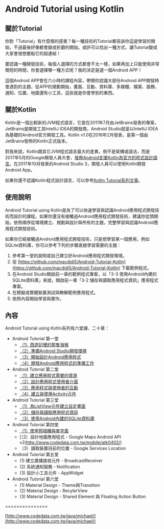 # Android Tutorial using Kotlin

## 關於Tutorial

你對「Tutorial」有什麼樣的感覺？每一種技術的Tutorial都告訴你這是學習的開始，不過最後好像都會變成折磨的開始。或許可以找出一種方式，讓Tutorial變成大家會很想要點它的超連結！

要認識一種開發技術，每個人選擇的方式都會不太一樣，如果再加上只能使用非常簡短的時間，你會選擇哪一種方式呢？我的決定是選一個Android APP！

這個Android APP會在六小時的課程內容，帶領你認識大部份Android  APP開發時會遇到的主題，從APP的規劃開始，畫面、互動、資料庫、多媒體、檔案、服務、通知、位置、地圖還有小工具，這些就是你會學到的東西。

## 關於Kotlin

Kotlin是一個比較新的JVM程式語言，它是在2011年7月由JetBrains發表的專案，JetBrains是開發工具IntelliJ IDEA的開發商，Android Studio就是以IntelliJ IDEA為基礎的Android官方開發工具。Kotlin v1.0在2016年2月發表，是第一個由JetBrains發佈的Kotlin正式版本。

對我來說，Kotlin跟其它JVM程式語言最大的差異，倒不是架構或語法，而是2017年5月的Google開發人員大會，[發佈Android支援Kotlin為官方的程式設計語言](https://developer.android.com/kotlin/index.html)。在2017年10月發表的Android Studio 3，開發人員可以使用Kotlin開發Android App。

如果你還不認識Kotlin程式設計語言，可以參考[Kotlin Tutorial系列文章](http://www.codedata.com.tw/kotlin/kt01)。

## 使用說明

Android Tutorial using Kotlin是為了可以快速學習與認識Android應用程式開發技術而設計的課程，如果你還沒有接觸過Android應用程式開發技術，建議你從頭開始，依照順序從環境建立、規劃與設計與所有的主題，完整學習與認識Android應用程式開發技術。

如果你已經接觸過Android應用程式開發技術，只是想學習某一個應用，例如SQLite資料庫，你可以參考下列的步驟直接學習需要的主題：

1. 參考第一堂的說明或自己建立好Android應用程式開發環境。
2. 從 [https://github.com/macdidi5/Android-Tutorial-Kotlin](https://github.com/macdidi5/Android-Tutorial-Kotlin) 下載範例程式。
3. 在Android Studio開啟前一章的範例程式專案，以「3-3 使用Android內建的SQLite資料庫」來說，開啟前一章「3-2 儲存與讀取應用程式資訊」應用程式專案。
4. 在模擬或實體裝置測試與瞭解範例應用程式。
5. 依照內容開始學習與實作。

## 內容

Android Tutorial using Kotlin系列有六堂課、二十章：

*	Android Tutorial 第一堂
	*	[（1）西遊記裡的那隻潑猴](http://www.codedata.com.tw/mobile/atk0101/)
	*	[（2）準備Android Studio開發環境](http://www.codedata.com.tw/mobile/atk0102/)
	*	[（3）開始設計Android應用程式](http://www.codedata.com.tw/mobile/atk0103/)
	*	[（4）開發Android應用程式的準備工作](http://www.codedata.com.tw/mobile/atk0104/)
*	Android Tutorial 第二堂
	*	[（1）建立應用程式需要的資源](http://www.codedata.com.tw/mobile/atk0201/)
	*	[（2）設計應用程式使用者介面](http://www.codedata.com.tw/mobile/atk0202/)
	*	[（3）應用程式與使用者的互動](http://www.codedata.com.tw/mobile/atk0203/)
	*	[（4）建立與使用Activity元件](http://www.codedata.com.tw/mobile/atk0204/)
*	Android Tutorial 第三堂
	*	[（1）為ListView元件建立自定畫面](http://www.codedata.com.tw/mobile/atk0301/)
	*	[（2）儲存與讀取應用程式資訊](http://www.codedata.com.tw/mobile/atk0302/)
	*	[（3）使用Android內建的SQLite資料庫](http://www.codedata.com.tw/mobile/atk0303/)
*	Android Tutorial 第四堂
	*	[（1）使用照相機與麥克風](http://www.codedata.com.tw/mobile/atk0401/)
	*	[（2）設計地圖應用程式 - Google Maps Android API v2(http://www.codedata.com.tw/mobile/atk0402/)
	*	（3）讀取裝置目前的位置 - Google Services Location
*	Android Tutorial 第五堂
	*	(1) 建立廣播接收元件 - BroadcastReceiver
	*	(2) 系統通知服務 - Notification
	*	(3) 設計小工具元件 - AppWidget
*	Android Tutorial 第六堂
	*	(1) Material Design - Theme與Transition
	*	(2) Material Design - RecylerView
	*	(3) Material Design - Shared Element 與 Floating Action Button

===============

[http://www.codedata.com.tw/java/michael/](http://www.codedata.com.tw/java/michael/)

